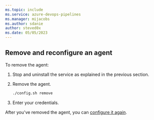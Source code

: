 ```yaml
---
ms.topic: include
ms.service: azure-devops-pipelines
ms.manager: mijacobs
ms.author: sdanie
author: steved0x
ms.date: 05/05/2023
---
```


## Remove and reconfigure an agent

To remove the agent:

1. Stop and uninstall the service as explained in the previous section.

2. Remove the agent.
   ```bash
   ./config.sh remove
   ```
3. Enter your credentials.

After you've removed the agent, you can [configure it again](#download-configure).
